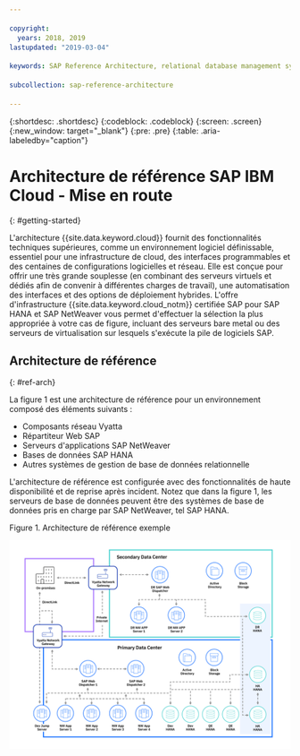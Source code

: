 ```yaml
---

copyright:
  years: 2018, 2019
lastupdated: "2019-03-04"

keywords: SAP Reference Architecture, relational database management systems, RDBMS, SAP Web Dispatcher, SAP NetWeaver Application Servers, application servers, database, high availability, disaster recovery

subcollection: sap-reference-architecture

---
```


{:shortdesc: .shortdesc}
{:codeblock: .codeblock}
{:screen: .screen}
{:new_window: target="_blank"}
{:pre: .pre}
{:table: .aria-labeledby="caption"}

# Architecture de référence SAP IBM Cloud - Mise en route
{: #getting-started}

L'architecture {{site.data.keyword.cloud}} fournit des fonctionnalités techniques supérieures, comme un environnement logiciel définissable, essentiel pour une infrastructure de cloud, des interfaces programmables et des centaines de configurations logicielles et réseau. Elle est conçue pour offrir une très grande souplesse (en combinant des serveurs virtuels et dédiés afin de convenir à différentes charges de travail), une automatisation des interfaces et des options de déploiement hybrides. L'offre d'infrastructure {{site.data.keyword.cloud_notm}} certifiée SAP pour SAP HANA et SAP NetWeaver vous permet d'effectuer la sélection la plus appropriée à votre cas de figure, incluant des serveurs bare metal ou des serveurs de virtualisation sur lesquels s'exécute la pile de logiciels SAP.

## Architecture de référence
{: #ref-arch}

La figure 1 est une architecture de référence pour un environnement composé des éléments suivants :

  * Composants réseau Vyatta
  * Répartiteur Web SAP
  * Serveurs d'applications SAP NetWeaver
  * Bases de données SAP HANA
  * Autres systèmes de gestion de base de données relationnelle

L'architecture de référence est configurée avec des fonctionnalités de haute disponibilité et de reprise après incident. Notez que dans la figure 1, les serveurs de base de données peuvent être des systèmes de base de données pris en charge par SAP NetWeaver, tel SAP HANA.

Figure 1. Architecture de référence exemple

![Figure 1. Architecture de référence exemple](/images/SAP-optimization-ref-architecture-20180527.png "Architecture de référence exemple")
